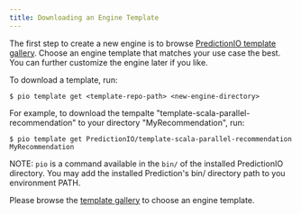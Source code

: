 ```yaml
---
title: Downloading an Engine Template
---
```


The first step to create a new engine is to browse [PredictionIO template gallery](http://templates.prediction.io/).
Choose an engine template that matches your use case the best. You can further customize the engine later if you like.

To download a template, run:

```
$ pio template get <template-repo-path> <new-engine-directory>
```

For example, to download the tempalte "template-scala-parallel-recommendation" to your directory "MyRecommendation", run:

```
$ pio template get PredictionIO/template-scala-parallel-recommendation MyRecommendation
```

NOTE: `pio` is a command available in the `bin/` of the installed PredictionIO directory. You may add the installed Prediction's bin/ directory path to you environment PATH.

Please browse the [template gallery]((http://templates.prediction.io/)) to choose an engine template.
